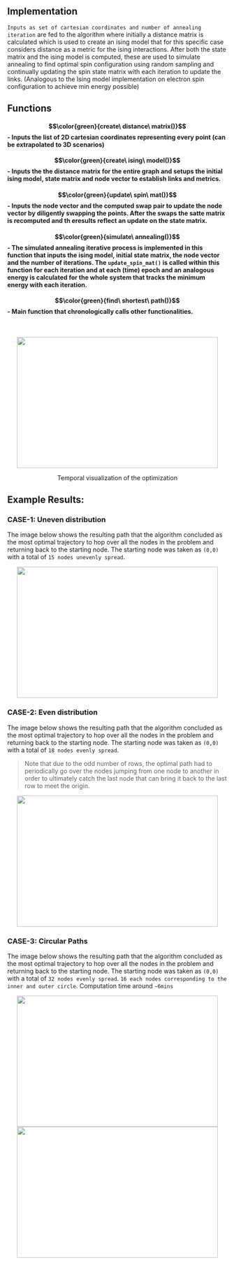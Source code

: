 ## Implementation
`Inputs as set of cartesian coordinates and number of annealing iteration` are fed to the algorithm where initially a distance matrix is calculated which is used to create an ising model that for this specific case considers distance as a metric for the ising interactions. After both the state matrix and the ising model is computed, these are used to simulate annealing to find optimal spin configuration using random sampling and continually updating the spin state matrix with each iteration to update the links. (Analogous to the Ising model implementation on electron spin configuration to achieve min energy possible)

## Functions
#### $$\color{green}{create\ distance\ matrix()}$$ - Inputs the list of 2D cartesian coordinates representing every point (can be extrapolated to 3D scenarios)
#### $$\color{green}{create\ ising\ model()}$$ - Inputs the the distance matrix for the entire graph and setups the initial ising model, state matrix and node vector to establish links and metrics.
#### $$\color{green}{update\ spin\ mat()}$$ - Inputs the node vector and the computed swap pair to update the node vector by diligently swapping the points. After the swaps the satte matrix is recomputed and th eresults reflect an update on the state matrix.
#### $$\color{green}{simulate\ annealing()}$$ - The simulated annealing iterative process is implemented in this function that inputs the ising model, initial state matrix, the node vector and the number of iterations. The `update_spin_mat()` is called within this function for each iteration and at each (time) epoch and an analogous energy is calculated for the whole system that tracks the minimum energy with each iteration.
#### $$\color{green}{find\ shortest\ path()}$$ - Main function that chronologically calls other functionalities.
<br>

<p align="center">
  <img width="460" height="300" src="https://github.com/user-attachments/assets/4f655d15-c916-4e08-a29d-bcbba89a1881">
</p>
<p align="center">
  Temporal visualization of the optimization
</p>

## Example Results:

### CASE-1: Uneven distribution

The image below shows the resulting path that the algorithm concluded as the most optimal trajectory to hop over all the nodes in the problem and returning back to the starting node. The starting node was taken as `(0,0)` with a total of `15 nodes unevenly spread`.

<p align="center">
  <img width="460" height="300" src="https://github.com/user-attachments/assets/93b74e15-c651-4811-b781-ba8fbf954ce3">
</p>

### CASE-2: Even distribution

The image below shows the resulting path that the algorithm concluded as the most optimal trajectory to hop over all the nodes in the problem and returning back to the starting node. The starting node was taken as `(0,0)` with a total of `18 nodes evenly spread`. 

> Note that due to the odd number of rows, the optimal path had to periodically go over the nodes jumping from one node to another in order to ultimately catch the last node that can bring it back to the last row to meet the origin.

<p align="center">
  <img width="460" height="300" src="https://github.com/user-attachments/assets/83e70173-2000-4b14-ab8a-678d1f3d3258">
</p>

### CASE-3: Circular Paths

The image below shows the resulting path that the algorithm concluded as the most optimal trajectory to hop over all the nodes in the problem and returning back to the starting node. The starting node was taken as `(0,0)` with a total of `32 nodes evenly spread`. `16 each nodes corresponding to the inner and outer circle`. Computation time around `~6mins`

<p align="center">
  <img width="460" height="300" src="https://github.com/user-attachments/assets/73b38ce6-7e6c-43f8-987c-3b75a10b7793">
  <img width="460" height="300" src="https://github.com/user-attachments/assets/905d12f3-8434-45d5-8032-5a6e9b7a38f8">
</p>
